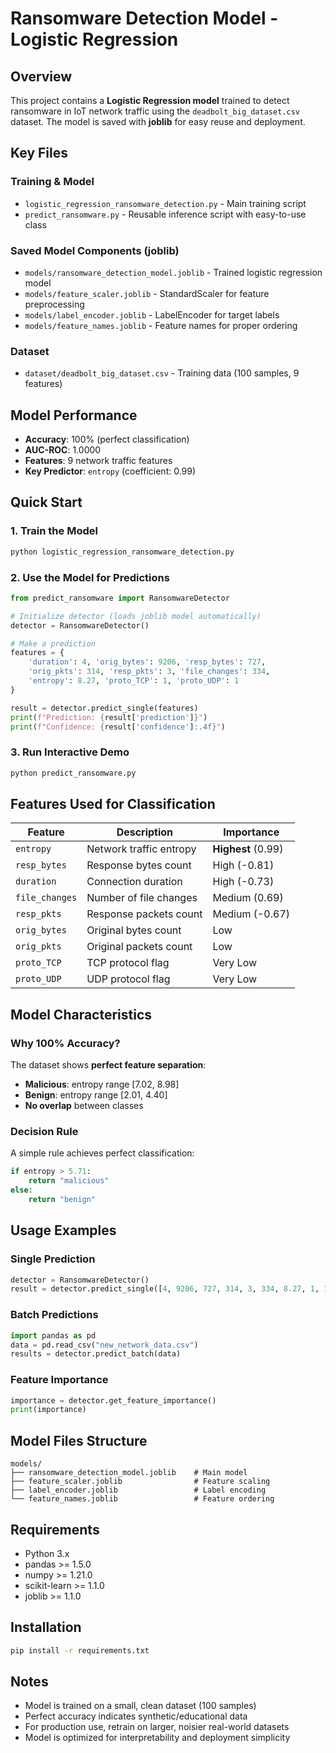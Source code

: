 # Ransomware Detection Model - Logistic Regression

## Overview
This project contains a **Logistic Regression model** trained to detect ransomware in IoT network traffic using the `deadbolt_big_dataset.csv` dataset. The model is saved with **joblib** for easy reuse and deployment.

## Key Files

### Training & Model
- `logistic_regression_ransomware_detection.py` - Main training script
- `predict_ransomware.py` - Reusable inference script with easy-to-use class

### Saved Model Components (joblib)
- `models/ransomware_detection_model.joblib` - Trained logistic regression model
- `models/feature_scaler.joblib` - StandardScaler for feature preprocessing  
- `models/label_encoder.joblib` - LabelEncoder for target labels
- `models/feature_names.joblib` - Feature names for proper ordering

### Dataset
- `dataset/deadbolt_big_dataset.csv` - Training data (100 samples, 9 features)

## Model Performance
- **Accuracy**: 100% (perfect classification)
- **AUC-ROC**: 1.0000
- **Features**: 9 network traffic features
- **Key Predictor**: `entropy` (coefficient: 0.99)

## Quick Start

### 1. Train the Model
```bash
python logistic_regression_ransomware_detection.py
```

### 2. Use the Model for Predictions
```python
from predict_ransomware import RansomwareDetector

# Initialize detector (loads joblib model automatically)
detector = RansomwareDetector()

# Make a prediction
features = {
    'duration': 4, 'orig_bytes': 9206, 'resp_bytes': 727,
    'orig_pkts': 314, 'resp_pkts': 3, 'file_changes': 334,
    'entropy': 8.27, 'proto_TCP': 1, 'proto_UDP': 1
}

result = detector.predict_single(features)
print(f"Prediction: {result['prediction']}")
print(f"Confidence: {result['confidence']:.4f}")
```

### 3. Run Interactive Demo
```bash
python predict_ransomware.py
```

## Features Used for Classification

| Feature | Description | Importance |
|---------|-------------|------------|
| `entropy` | Network traffic entropy | **Highest** (0.99) |
| `resp_bytes` | Response bytes count | High (-0.81) |
| `duration` | Connection duration | High (-0.73) |
| `file_changes` | Number of file changes | Medium (0.69) |
| `resp_pkts` | Response packets count | Medium (-0.67) |
| `orig_bytes` | Original bytes count | Low |
| `orig_pkts` | Original packets count | Low |
| `proto_TCP` | TCP protocol flag | Very Low |
| `proto_UDP` | UDP protocol flag | Very Low |

## Model Characteristics

### Why 100% Accuracy?
The dataset shows **perfect feature separation**:
- **Malicious**: entropy range [7.02, 8.98]
- **Benign**: entropy range [2.01, 4.40] 
- **No overlap** between classes

### Decision Rule
A simple rule achieves perfect classification:
```python
if entropy > 5.71:
    return "malicious"
else:
    return "benign"
```

## Usage Examples

### Single Prediction
```python
detector = RansomwareDetector()
result = detector.predict_single([4, 9206, 727, 314, 3, 334, 8.27, 1, 1])
```

### Batch Predictions
```python
import pandas as pd
data = pd.read_csv("new_network_data.csv")
results = detector.predict_batch(data)
```

### Feature Importance
```python
importance = detector.get_feature_importance()
print(importance)
```

## Model Files Structure
```
models/
├── ransomware_detection_model.joblib    # Main model
├── feature_scaler.joblib                # Feature scaling
├── label_encoder.joblib                 # Label encoding  
└── feature_names.joblib                 # Feature ordering
```

## Requirements
- Python 3.x
- pandas >= 1.5.0
- numpy >= 1.21.0  
- scikit-learn >= 1.1.0
- joblib >= 1.1.0

## Installation
```bash
pip install -r requirements.txt
```

## Notes
- Model is trained on a small, clean dataset (100 samples)
- Perfect accuracy indicates synthetic/educational data
- For production use, retrain on larger, noisier real-world datasets
- Model is optimized for interpretability and deployment simplicity